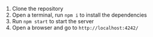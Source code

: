 1. Clone the repository
2. Open a terminal, run `npm i` to install the dependencies
3. Run `npm start` to start the server
4. Open a browser and go to `http://localhost:4242/`
